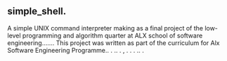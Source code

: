 ## simple_shell.
A simple UNIX command interpreter making as a final project of the low-level programming and algorithm quarter at ALX school of software engineering.......
This project was written as part of the curriculum for Alx Software Engineering Programme..
.
..
.
,
.
.
.
..
.
